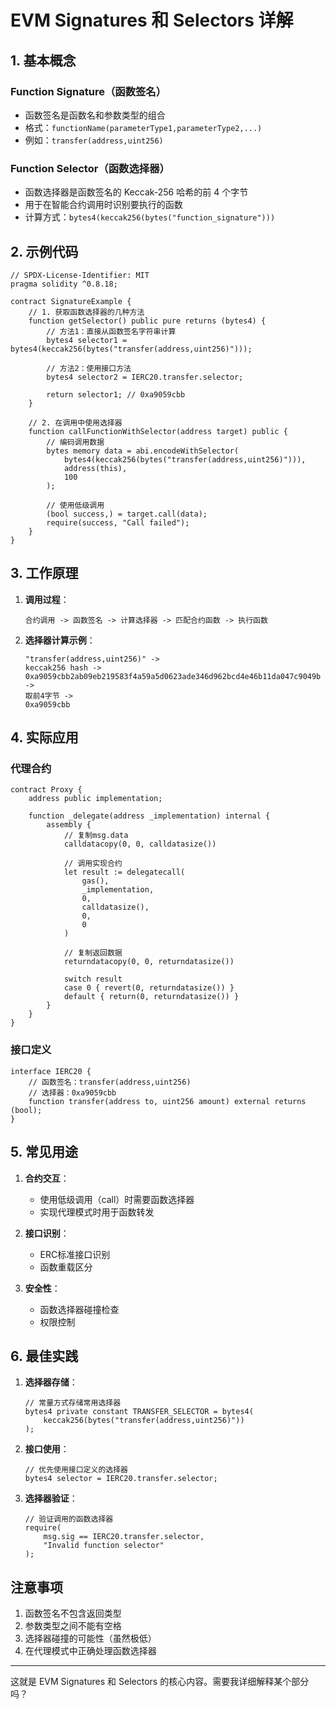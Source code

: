 # EVM Signatures 和 Selectors 详解

## 1. 基本概念

### Function Signature（函数签名）
- 函数签名是函数名和参数类型的组合
- 格式：`functionName(parameterType1,parameterType2,...)`
- 例如：`transfer(address,uint256)`

### Function Selector（函数选择器）
- 函数选择器是函数签名的 Keccak-256 哈希的前 4 个字节
- 用于在智能合约调用时识别要执行的函数
- 计算方式：`bytes4(keccak256(bytes("function_signature")))`

## 2. 示例代码

```solidity
// SPDX-License-Identifier: MIT
pragma solidity ^0.8.18;

contract SignatureExample {
    // 1. 获取函数选择器的几种方法
    function getSelector() public pure returns (bytes4) {
        // 方法1：直接从函数签名字符串计算
        bytes4 selector1 = bytes4(keccak256(bytes("transfer(address,uint256)")));
        
        // 方法2：使用接口方法
        bytes4 selector2 = IERC20.transfer.selector;
        
        return selector1; // 0xa9059cbb
    }

    // 2. 在调用中使用选择器
    function callFunctionWithSelector(address target) public {
        // 编码调用数据
        bytes memory data = abi.encodeWithSelector(
            bytes4(keccak256(bytes("transfer(address,uint256)"))),
            address(this),
            100
        );
        
        // 使用低级调用
        (bool success,) = target.call(data);
        require(success, "Call failed");
    }
}
```

## 3. 工作原理

1. **调用过程**：
   ```
   合约调用 -> 函数签名 -> 计算选择器 -> 匹配合约函数 -> 执行函数
   ```

2. **选择器计算示例**：
   ```solidity
   "transfer(address,uint256)" ->
   keccak256 hash ->
   0xa9059cbb2ab09eb219583f4a59a5d0623ade346d962bcd4e46b11da047c9049b ->
   取前4字节 ->
   0xa9059cbb
   ```

## 4. 实际应用

### 代理合约
```solidity
contract Proxy {
    address public implementation;

    function _delegate(address _implementation) internal {
        assembly {
            // 复制msg.data
            calldatacopy(0, 0, calldatasize())
            
            // 调用实现合约
            let result := delegatecall(
                gas(),
                _implementation,
                0,
                calldatasize(),
                0,
                0
            )
            
            // 复制返回数据
            returndatacopy(0, 0, returndatasize())
            
            switch result
            case 0 { revert(0, returndatasize()) }
            default { return(0, returndatasize()) }
        }
    }
}
```

### 接口定义
```solidity
interface IERC20 {
    // 函数签名：transfer(address,uint256)
    // 选择器：0xa9059cbb
    function transfer(address to, uint256 amount) external returns (bool);
}
```

## 5. 常见用途

1. **合约交互**：
   - 使用低级调用（call）时需要函数选择器
   - 实现代理模式时用于函数转发

2. **接口识别**：
   - ERC标准接口识别
   - 函数重载区分

3. **安全性**：
   - 函数选择器碰撞检查
   - 权限控制

## 6. 最佳实践

1. **选择器存储**：
   ```solidity
   // 常量方式存储常用选择器
   bytes4 private constant TRANSFER_SELECTOR = bytes4(
       keccak256(bytes("transfer(address,uint256)"))
   );
   ```

2. **接口使用**：
   ```solidity
   // 优先使用接口定义的选择器
   bytes4 selector = IERC20.transfer.selector;
   ```

3. **选择器验证**：
   ```solidity
   // 验证调用的函数选择器
   require(
       msg.sig == IERC20.transfer.selector,
       "Invalid function selector"
   );
   ```

## 注意事项

1. 函数签名不包含返回类型
2. 参数类型之间不能有空格
3. 选择器碰撞的可能性（虽然极低）
4. 在代理模式中正确处理函数选择器

---

这就是 EVM Signatures 和 Selectors 的核心内容。需要我详细解释某个部分吗？ 